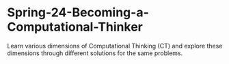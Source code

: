 # Spring-24-Becoming-a-Computational-Thinker
Learn various dimensions of Computational Thinking (CT) and explore these dimensions through different solutions for the same problems.
